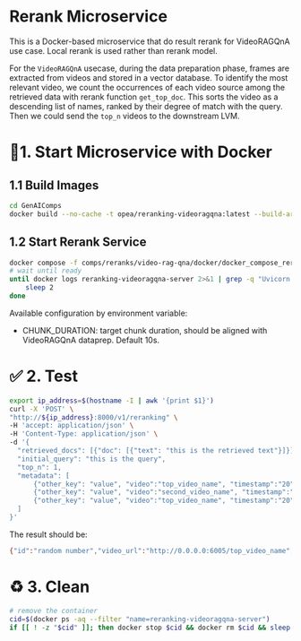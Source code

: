 # Rerank Microservice

This is a Docker-based microservice that do result rerank for VideoRAGQnA use case. Local rerank is used rather than rerank model.

For the `VideoRAGQnA` usecase, during the data preparation phase, frames are extracted from videos and stored in a vector database. To identify the most relevant video, we count the occurrences of each video source among the retrieved data with rerank function `get_top_doc`. This sorts the video as a descending list of names, ranked by their degree of match with the query. Then we could send the `top_n` videos to the downstream LVM.

# 🚀1. Start Microservice with Docker

## 1.1 Build Images

```bash
cd GenAIComps
docker build --no-cache -t opea/reranking-videoragqna:latest --build-arg https_proxy=$https_proxy --build-arg http_proxy=$http_proxy  -f comps/reranks/video-rag-qna/docker/Dockerfile .
```

## 1.2 Start Rerank Service

```bash
docker compose -f comps/reranks/video-rag-qna/docker/docker_compose_reranking.yaml up -d
# wait until ready
until docker logs reranking-videoragqna-server 2>&1 | grep -q "Uvicorn running on"; do
    sleep 2
done
```

Available configuration by environment variable:

- CHUNK_DURATION: target chunk duration, should be aligned with VideoRAGQnA dataprep. Default 10s.

# ✅ 2. Test

```bash
export ip_address=$(hostname -I | awk '{print $1}')
curl -X 'POST' \
"http://${ip_address}:8000/v1/reranking" \
-H 'accept: application/json' \
-H 'Content-Type: application/json' \
-d '{
  "retrieved_docs": [{"doc": [{"text": "this is the retrieved text"}]}],
  "initial_query": "this is the query",
  "top_n": 1,
  "metadata": [
      {"other_key": "value", "video":"top_video_name", "timestamp":"20"},
      {"other_key": "value", "video":"second_video_name", "timestamp":"40"},
      {"other_key": "value", "video":"top_video_name", "timestamp":"20"}
  ]
}'
```

The result should be:

```bash
{"id":"random number","video_url":"http://0.0.0.0:6005/top_video_name","chunk_start":20.0,"chunk_duration":10.0,"prompt":"this is the query","max_new_tokens":512}
```

# ♻️ 3. Clean

```bash
# remove the container
cid=$(docker ps -aq --filter "name=reranking-videoragqna-server")
if [[ ! -z "$cid" ]]; then docker stop $cid && docker rm $cid && sleep 1s; fi
```
